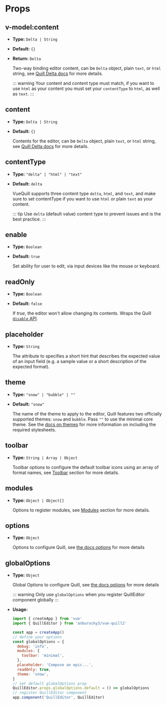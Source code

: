 # Props

## v-model:content

- **Type:** `Delta | String`
- **Default:** `{}`
- **Return:** `Delta`

  Two-way binding editor content, can be `Delta` object, plain `text`, or `html` string, see [Quill Delta docs](https://quilljs.com/docs/delta/) for more details.

  ::: warning
  Your content and content type must match, if you want to use `html` as your content you must set your `contentType` to `html`, as well as `text`.
  :::

## content

- **Type:** `Delta | String`
- **Default:** `{}`

  Contents for the editor, can be `Delta` object, plain `text`, or `html` string, see [Quill Delta docs](https://quilljs.com/docs/delta/) for more details.

## contentType

- **Type:** `"delta" | "html" | "text"`
- **Default:** `delta`

  VueQuill supports three content type `delta`, `html`, and `text`, and make sure to set contentType if you want to use `html` or plain `text` as your content.

  ::: tip
  Use `delta` (default value) content type to prevent issues and is the best practice.
  :::

## enable

- **Type:** `Boolean`
- **Default:** `true`

  Set ability for user to edit, via input devices like the mouse or keyboard.

## readOnly

- **Type:** `Boolean`
- **Default:** `false`

  If _true_, the editor won't allow changing its contents. Wraps the Quill [`disable` API](https://quilljs.com/docs/api/#disable).

## placeholder

- **Type:** `String`

  The attribute to specifies a short hint that describes the expected value of an input field (e.g. a sample value or a short description of the expected format).

## theme

- **Type:** `"snow" | "bubble" | ""`
- **Default:** `"snow"`

  The name of the theme to apply to the editor, Quill features two officially supported themes: `snow` and `bubble`. Pass `""` to use the minimal core theme. See the [docs on themes](https://quilljs.com/docs/themes/) for more information on including the required stylesheets.

## toolbar

- **Type:** `String | Array | Object`

  Toolbar options to configure the default toolbar icons using an array of format names, see [Toolbar](../guide/toolbar.md) section for more details.

## modules

- **Type:** `Object | Object[]`

  Options to register modules, see [Modules](../guide/modules.md) section for more details.

## options

- **Type:** `Object`

  Options to configure Quill, see [the docs options](../guide/options.md) for more details

## globalOptions

- **Type:** `Object`

  Global Options to configure Quill, see [the docs options](../guide/options.md) for more details

  ::: warning
  Only use `globalOptions` when you register QuillEditor component globally
  :::

- **Usage:**

  ```js
  import { createApp } from 'vue'
  import { QuillEditor } from 'anburocky3/vue-quill2'

  const app = createApp()
  // define your options
  const globalOptions = {
    debug: 'info',
    modules: {
      toolbar: 'minimal',
    },
    placeholder: 'Compose an epic...',
    readOnly: true,
    theme: 'snow',
  }
  // set default globalOptions prop
  QuillEditor.props.globalOptions.default = () => globalOptions
  // register QuillEditor component
  app.component('QuillEditor', QuillEditor)
  ```
